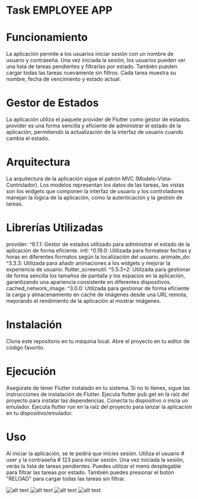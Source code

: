 # Task EMPLOYEE APP

# Funcionamiento
La aplicación permite a los usuarios iniciar sesión con un nombre de usuario y contraseña. Una vez iniciada la sesión, los usuarios pueden ver una lista de tareas pendientes y filtrarlas por estado. También pueden cargar todas las tareas nuevamente sin filtros. Cada tarea muestra su nombre, fecha de vencimiento y estado actual.

# Gestor de Estados
La aplicación utiliza el paquete provider de Flutter como gestor de estados. provider es una forma sencilla y eficiente de administrar el estado de la aplicación, permitiendo la actualización de la interfaz de usuario cuando cambia el estado.

# Arquitectura
La arquitectura de la aplicación sigue el patrón MVC (Modelo-Vista-Controlador). Los modelos representan los datos de las tareas, las vistas son los widgets que componen la interfaz de usuario y los controladores manejan la lógica de la aplicación, como la autenticación y la gestión de tareas.

# Librerías Utilizadas
provider: ^6.1.1: Gestor de estados utilizado para administrar el estado de la aplicación de forma eficiente.
intl: ^0.19.0: Utilizada para formatear fechas y horas en diferentes formatos según la localización del usuario.
animate_do: ^3.3.3: Utilizada para añadir animaciones a los widgets y mejorar la experiencia de usuario.
flutter_screenutil: ^5.5.3+2: Utilizada para gestionar de forma sencilla los tamaños de pantalla y los espacios en la aplicación, garantizando una apariencia consistente en diferentes dispositivos.
cached_network_image: ^3.0.0: Utilizada para gestionar de forma eficiente la carga y almacenamiento en caché de imágenes desde una URL remota, mejorando el rendimiento de la aplicación al mostrar imágenes.

# Instalación
Clona este repositorio en tu máquina local.
Abre el proyecto en tu editor de código favorito.
# Ejecución
Asegúrate de tener Flutter instalado en tu sistema. Si no lo tienes, sigue las instrucciones de instalación de Flutter.
Ejecuta flutter pub get en la raíz del proyecto para instalar las dependencias.
Conecta tu dispositivo o inicia un emulador.
Ejecuta flutter run en la raíz del proyecto para lanzar la aplicación en tu dispositivo/emulador.
# Uso
Al iniciar la aplicación, se te pedirá que inicies sesión.
Utiliza el usuario # user y la contraseña # 123 para iniciar sesión.
Una vez iniciada la sesión, verás la lista de tareas pendientes.
Puedes utilizar el menú desplegable para filtrar las tareas por estado.
También puedes presionar el botón "RELOAD" para cargar todas las tareas sin filtrar.

![alt text](image.png)
![alt text](image-1.png)
![alt text](image-2.png)
![alt text](image-3.png)
